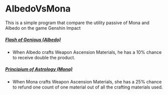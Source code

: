 # AlbedoVsMona
This is a simple program that compare the utility passive of Mona and Albedo on the game Genshin Impact

##### [Flash of Genious (Albedo)](https://genshin-impact.fandom.com/wiki/Flash_of_Genius_%28Albedo%29)
+ When Albedo crafts Weapon Ascension Materials, he has a 10% chance to receive double the product.

##### [Principium of Astrology (Mona)](https://genshin-impact.fandom.com/wiki/Principium_of_Astrology)
+ When Mona crafts Weapon Ascension Materials, she has a 25% chance to refund one count of one material out of all the crafting materials used.